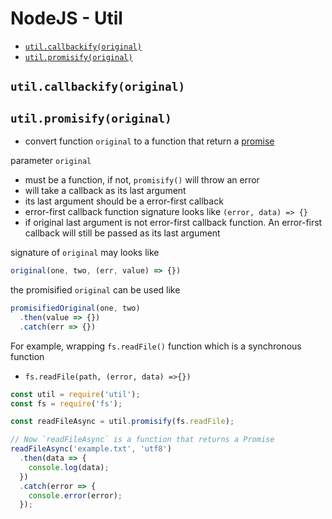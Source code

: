 # NodeJS - Util

* [`util.callbackify(original)`](#`util.callbackify(original)`)
* [`util.promisify(original)`](#`util.promisify(original)`)

## `util.callbackify(original)`

## `util.promisify(original)`

- convert function `original` to a function that return a [promise](javascript-promise.md)

parameter `original`

- must be a function, if not, `promisify()` will throw an error
- will take a callback as its last argument
- its last argument should be a error-first callback
- error-first callback function signature looks like `(error, data) => {}`
- if original last argument is not error-first callback function. An error-first callback will still be passed as its last argument

signature of `original` may looks like

```js
original(one, two, (err, value) => {})
```

the promisified `original` can be used like

```js
promisifiedOriginal(one, two)
  .then(value => {})
  .catch(err => {})
```

For example, wrapping `fs.readFile()` function which is a synchronous function

- `fs.readFile(path, (error, data) =>{})`

```js
const util = require('util');
const fs = require('fs');

const readFileAsync = util.promisify(fs.readFile);

// Now `readFileAsync` is a function that returns a Promise
readFileAsync('example.txt', 'utf8')
  .then(data => {
    console.log(data);
  })
  .catch(error => {
    console.error(error);
  });
```

